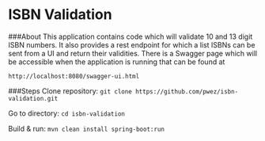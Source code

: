 # ISBN Validation

###About
This application contains code which will validate 10 and 13 digit ISBN numbers. 
It also provides a rest endpoint for which a list ISBNs can be sent from a UI 
and return their validities. There is a Swagger page which will be accessible
when the application is running that can be found at

```http://localhost:8080/swagger-ui.html```

###Steps
Clone repository: ```git clone https://github.com/pwez/isbn-validation.git```

Go to directory: ```cd isbn-validation```

Build & run: ```mvn clean install spring-boot:run```